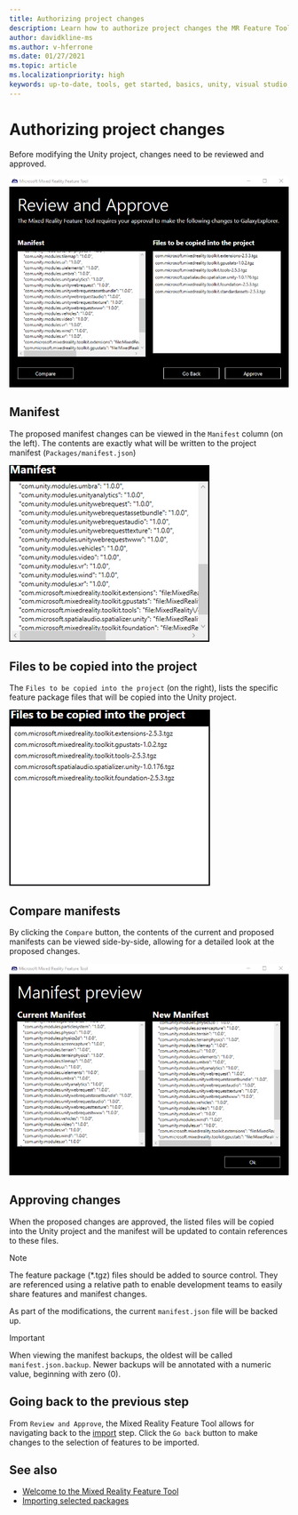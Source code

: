 ```yaml
---
title: Authorizing project changes
description: Learn how to authorize project changes the MR Feature Tool for HoloLens and VR development.
author: davidkline-ms
ms.author: v-hferrone
ms.date: 01/27/2021
ms.topic: article
ms.localizationpriority: high
keywords: up-to-date, tools, get started, basics, unity, visual studio, toolkit, mixed reality headset, windows mixed reality headset, virtual reality headset, installation, Windows, HoloLens, emulator, unreal, openxr
---
```


# Authorizing project changes

Before modifying the Unity project, changes need to be reviewed and approved.

![Requestion authorization](images/FeatureToolApprovalRequest.png)

## Manifest

The proposed manifest changes can be viewed in the `Manifest` column (on the left). The contents are exactly what will be written to the project manifest (`Packages/manifest.json`)

![Manifest preview](images/ManifestPreview.png)

## Files to be copied into the project

The `Files to be copied into the project` (on the right), lists the specific feature package files that will be copied into the Unity project.

![Manifest preview with files to be copied](images/FilesToCopy.png)

## Compare manifests

By clicking the `Compare` button, the contents of the current and proposed manifests can be viewed side-by-side, allowing for a detailed look at the proposed changes.

![Compare manifests](images/FeatureToolCompareManifest.png)

## Approving changes

When the proposed changes are approved, the listed files will be copied into the Unity project and the manifest will be updated to contain references to these files.

> [!NOTE]
> The feature package (*.tgz) files should be added to source control. They are referenced using a relative path to enable development teams to easily share features and manifest changes.

 As part of the modifications, the current `manifest.json` file will be backed up.

> [!IMPORTANT]
> When viewing the manifest backups, the oldest will be called `manifest.json.backup`. Newer backups will be annotated with a numeric value, beginning with zero (0).

## Going back to the previous step

From `Review and Approve`, the Mixed Reality Feature Tool allows for navigating back to the [import](importing-features.md) step. Click the `Go back` button to make changes to the selection of features to be imported.

## See also

- [Welcome to the Mixed Reality Feature Tool](welcome-to-mr-feature-tool.md)
- [Importing selected packages](importing-features.md)
